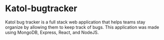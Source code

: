 # Katol-bugtracker
Katol bug tracker is a full stack web application that helps teams stay organize by allowing them to keep track of bugs. This application was made using MongoDB, Express, React, and NodeJS.

